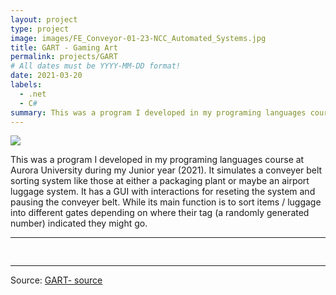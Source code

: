 ```yaml
---
layout: project
type: project
image: images/FE_Conveyor-01-23-NCC_Automated_Systems.jpg
title: GART - Gaming Art
permalink: projects/GART
# All dates must be YYYY-MM-DD format!
date: 2021-03-20
labels:
  - .net
  - C#
summary: This was a program I developed in my programing languages course at Aurora University during my Junior year (2021).  It simulates a conveyer belt sorting system like those at either a packaging plant or maybe an airport luggage system. It has a GUI with interactions for reseting the system and pausing the conveyer belt.  While its main function is to sort items / luggage into different gates depending on where their tag (a randomly generated number) indicated they might go.  
---
```


<img class="ui image" src="{{ site.baseurl }}/images/FE_Conveyor-01-23-NCC_Automated_Systems.jpg">

This was a program I developed in my programing languages course at Aurora University during my Junior year (2021).  It simulates a conveyer belt sorting system like those at either a packaging plant or maybe an airport luggage system. It has a GUI with interactions for reseting the system and pausing the conveyer belt.  While its main function is to sort items / luggage into different gates depending on where their tag (a randomly generated number) indicated they might go.    

<hr>

<pre>

</pre>

<hr>

Source: <a href="https://github.com/bjaynes01/CSC4990GART"><i class="large github icon "></i>GART- source</a>


